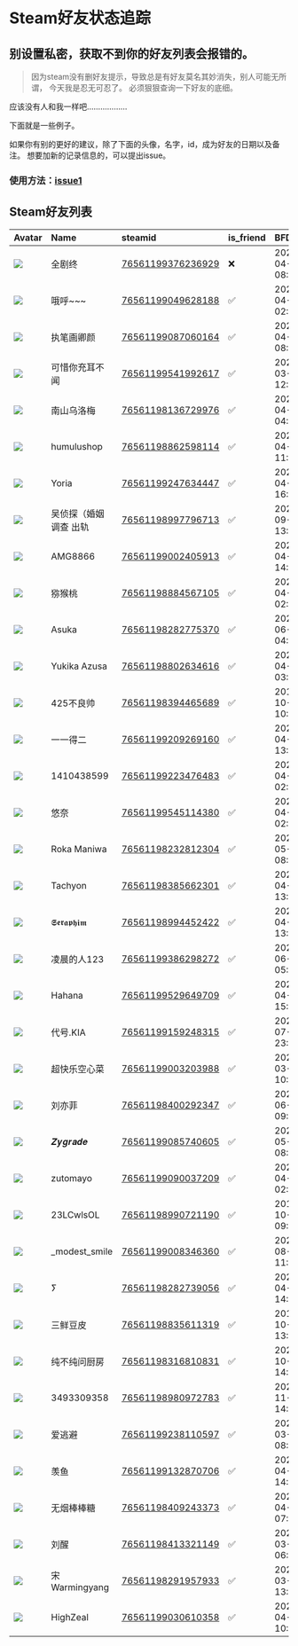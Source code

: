 # Steam好友状态追踪
## 别设置私密，获取不到你的好友列表会报错的。

> 因为steam没有删好友提示，导致总是有好友莫名其妙消失，别人可能无所谓，
> 今天我是忍无可忍了。 必须狠狠查询一下好友的底细。

应该没有人和我一样吧………………

下面就是一些例子。

如果你有别的更好的建议，除了下面的头像，名字，id，成为好友的日期以及备注。 想要加新的记录信息的，可以提出issue。

### 使用方法：[issue1](https://github.com/systemannounce/SteamFriends/issues/1)



## Steam好友列表
| Avatar                                                                            | Name          | steamid                                                                     | is_friend   | BFD                 | removed_time        | Remark   |
|:----------------------------------------------------------------------------------|:--------------|:----------------------------------------------------------------------------|:------------|:--------------------|:--------------------|:---------|
| ![](https://avatars.steamstatic.com/0a5cd1f35317d1cc0c1b610ec9d6ec1e6d04eb67.jpg) | 全剧终           | [76561199376236929](https://steamcommunity.com/profiles/76561199376236929/) | ❌           | 2024-04-26 08:08:04 | 2025-02-20 09:15:45 |          |
| ![](https://avatars.steamstatic.com/2056a43e8373463af1d2120efc415c96cc054ece.jpg) | 哦呼~~~         | [76561199049628188](https://steamcommunity.com/profiles/76561199049628188/) | ✅           | 2024-04-09 02:33:40 |                     |          |
| ![](https://avatars.steamstatic.com/9b93d226b51a3bf32397863cfe84ab06fd9c0bd9.jpg) | 执笔画卿颜         | [76561199087060164](https://steamcommunity.com/profiles/76561199087060164/) | ✅           | 2024-04-09 08:28:24 |                     |          |
| ![](https://avatars.steamstatic.com/4ab6c4dcee1ccf0371e5d9c90881c7a0b9412f67.jpg) | 可惜你充耳不闻       | [76561199541992617](https://steamcommunity.com/profiles/76561199541992617/) | ✅           | 2024-03-26 12:02:45 |                     |          |
| ![](https://avatars.steamstatic.com/14fa45d90d1774068441651602af9b2de61890b4.jpg) | 南山乌洛梅         | [76561198136729976](https://steamcommunity.com/profiles/76561198136729976/) | ✅           | 2024-04-15 04:07:15 |                     |          |
| ![](https://avatars.steamstatic.com/7ef9f2ac9daca2c6bb5a158efd7b08d9a0af2811.jpg) | humulushop    | [76561198862598114](https://steamcommunity.com/profiles/76561198862598114/) | ✅           | 2024-04-14 11:13:35 |                     |          |
| ![](https://avatars.steamstatic.com/756c38e2257e0b5a925f4c1e6f2caf485afa3f68.jpg) | Yoria         | [76561199247634447](https://steamcommunity.com/profiles/76561199247634447/) | ✅           | 2024-04-17 16:02:17 |                     |          |
| ![](https://avatars.steamstatic.com/097d3e5f79ee7e4b81d7af23508bba2ff3581136.jpg) | 吴侦探（婚姻调查 出轨   | [76561198997796713](https://steamcommunity.com/profiles/76561198997796713/) | ✅           | 2024-09-07 13:14:31 |                     |          |
| ![](https://avatars.steamstatic.com/198fe94358c7451d91b71229efab9efe3fe97a76.jpg) | AMG8866       | [76561199002405913](https://steamcommunity.com/profiles/76561199002405913/) | ✅           | 2024-04-28 14:51:36 |                     |          |
| ![](https://avatars.steamstatic.com/b645a96d21c7c2659c58767591203f29a0d8799c.jpg) | 猕猴桃           | [76561198884567105](https://steamcommunity.com/profiles/76561198884567105/) | ✅           | 2024-04-08 02:04:56 |                     |          |
| ![](https://avatars.steamstatic.com/273a399cfef92808f97b6a35e6a49ee13d513837.jpg) | Asuka         | [76561198282775370](https://steamcommunity.com/profiles/76561198282775370/) | ✅           | 2024-06-13 04:28:58 |                     |          |
| ![](https://avatars.steamstatic.com/48aa69d6f508332083757cd6c1f0cf6ef07695eb.jpg) | Yukika Azusa  | [76561198802634616](https://steamcommunity.com/profiles/76561198802634616/) | ✅           | 2024-04-08 03:17:33 |                     |          |
| ![](https://avatars.steamstatic.com/9baf5961a75d86da3dbbcc34a476360df6aa7561.jpg) | 425不良帅        | [76561198394465689](https://steamcommunity.com/profiles/76561198394465689/) | ✅           | 2019-10-26 10:07:13 |                     |          |
| ![](https://avatars.steamstatic.com/d36f60101ce04bfdaf7dccd5595ad1b773ab10b1.jpg) | 一一得二          | [76561199209269160](https://steamcommunity.com/profiles/76561199209269160/) | ✅           | 2024-04-21 13:15:32 |                     |          |
| ![](https://avatars.steamstatic.com/23461b685ef10cdb39083f54bc0b153889d43d7e.jpg) | 1410438599    | [76561199223476483](https://steamcommunity.com/profiles/76561199223476483/) | ✅           | 2024-04-09 02:33:40 |                     |          |
| ![](https://avatars.steamstatic.com/5dd7bc8ba7bf798d1ee93c04f3826b021f188f0c.jpg) | 悠奈            | [76561199545114380](https://steamcommunity.com/profiles/76561199545114380/) | ✅           | 2024-04-08 02:04:56 |                     |          |
| ![](https://avatars.steamstatic.com/dbcce2e5c6500f54eb491cbc51dbb04df9f6653c.jpg) | Roka Maniwa   | [76561198232812304](https://steamcommunity.com/profiles/76561198232812304/) | ✅           | 2024-05-03 08:50:00 |                     |          |
| ![](https://avatars.steamstatic.com/b11f477575c25a551be783e398021b5f8f155d65.jpg) | Tachyon       | [76561198385662301](https://steamcommunity.com/profiles/76561198385662301/) | ✅           | 2024-04-09 13:00:52 |                     |          |
| ![](https://avatars.steamstatic.com/51ff3bdc01fca73b720762d1684a11258206c1f6.jpg) | 𝕾𝖊𝖗𝖆𝖕𝖍𝖎𝖒      | [76561198994452422](https://steamcommunity.com/profiles/76561198994452422/) | ✅           | 2021-04-04 13:31:05 |                     |          |
| ![](https://avatars.steamstatic.com/4c0503eb204973fecdec7b4843a274da0d221936.jpg) | 凌晨的人123       | [76561199386298272](https://steamcommunity.com/profiles/76561199386298272/) | ✅           | 2024-06-13 05:08:11 |                     |          |
| ![](https://avatars.steamstatic.com/6889e542266ff1eca9c32d7f405a723a0e19f756.jpg) | Hahana        | [76561199529649709](https://steamcommunity.com/profiles/76561199529649709/) | ✅           | 2024-04-11 15:51:43 |                     |          |
| ![](https://avatars.steamstatic.com/b93f04b9194fba8980a2dc74947d47d0087ba113.jpg) | 代号.KIA        | [76561199159248315](https://steamcommunity.com/profiles/76561199159248315/) | ✅           | 2023-07-24 23:53:02 |                     |          |
| ![](https://avatars.steamstatic.com/148ff422f2245ab66abfeabf3f7506861d6b703b.jpg) | 超快乐空心菜        | [76561199003203988](https://steamcommunity.com/profiles/76561199003203988/) | ✅           | 2024-03-14 10:31:00 |                     |          |
| ![](https://avatars.steamstatic.com/9b8a321b4c69392de7f824f144a76eca8e6eed80.jpg) | 刘亦菲           | [76561198400292347](https://steamcommunity.com/profiles/76561198400292347/) | ✅           | 2021-06-26 09:15:42 |                     |          |
| ![](https://avatars.steamstatic.com/fca580b09d0c884fa2230dc436aa82f142bfd6c2.jpg) | 𝒁𝒚𝒈𝒓𝒂𝒅𝒆       | [76561199085740605](https://steamcommunity.com/profiles/76561199085740605/) | ✅           | 2024-05-03 08:50:18 |                     |          |
| ![](https://avatars.steamstatic.com/97e463a36f2693f6158631fb69c4074694019c20.jpg) | zutomayo      | [76561199090037209](https://steamcommunity.com/profiles/76561199090037209/) | ✅           | 2024-04-09 02:33:40 |                     |          |
| ![](https://avatars.steamstatic.com/b8448de58bce7a6d17610ebb9d07e3f4f18a23c7.jpg) | 23LCwlsOL     | [76561198990721190](https://steamcommunity.com/profiles/76561198990721190/) | ✅           | 2019-10-22 09:43:10 |                     |          |
| ![](https://avatars.steamstatic.com/2ea971378d5d06679e7757777a2aa67528e6e6ff.jpg) | _modest_smile | [76561199008346360](https://steamcommunity.com/profiles/76561199008346360/) | ✅           | 2021-08-29 11:49:36 |                     |          |
| ![](https://avatars.steamstatic.com/a8df35dccfb1b39e73a8fe84274117dd0bc2043f.jpg) | ⵢ             | [76561198282739056](https://steamcommunity.com/profiles/76561198282739056/) | ✅           | 2024-04-12 14:44:24 |                     |          |
| ![](https://avatars.steamstatic.com/06bc434a87f8a81bb4371bb23485d1b553de8146.jpg) | 三鲜豆皮          | [76561198835611319](https://steamcommunity.com/profiles/76561198835611319/) | ✅           | 2019-10-10 13:34:44 |                     |          |
| ![](https://avatars.steamstatic.com/3f113a30e9511a6344f7559e4fe216485de14ffd.jpg) | 纯不纯问厨房        | [76561198316810831](https://steamcommunity.com/profiles/76561198316810831/) | ✅           | 2020-10-31 14:55:13 |                     |          |
| ![](https://avatars.steamstatic.com/fef49e7fa7e1997310d705b2a6158ff8dc1cdfeb.jpg) | 3493309358    | [76561198980972783](https://steamcommunity.com/profiles/76561198980972783/) | ✅           | 2021-11-27 14:13:24 |                     |          |
| ![](https://avatars.steamstatic.com/fef49e7fa7e1997310d705b2a6158ff8dc1cdfeb.jpg) | 爱逃避           | [76561199238110597](https://steamcommunity.com/profiles/76561199238110597/) | ✅           | 2024-03-25 08:26:00 |                     |          |
| ![](https://avatars.steamstatic.com/2193ef53ab94337db6d3c3e7fbc49cba01703cfc.jpg) | 羡鱼            | [76561199132870706](https://steamcommunity.com/profiles/76561199132870706/) | ✅           | 2024-04-28 14:51:36 |                     |          |
| ![](https://avatars.steamstatic.com/c76cd2fd01c9ebe9a6547c5cab488c2796660bbd.jpg) | 无烟棒棒糖         | [76561198409243373](https://steamcommunity.com/profiles/76561198409243373/) | ✅           | 2024-04-10 07:52:57 |                     |          |
| ![](https://avatars.steamstatic.com/f4f2fc58620a769dfcc51defda89ed5cb8fa7d75.jpg) | 刘醒            | [76561198413321149](https://steamcommunity.com/profiles/76561198413321149/) | ✅           | 2022-03-21 06:18:28 |                     |          |
| ![](https://avatars.steamstatic.com/4efe1e4699f427f3dac9a9bf9d66c9968d91db66.jpg) | 宋Warmingyang  | [76561198291957933](https://steamcommunity.com/profiles/76561198291957933/) | ✅           | 2024-03-25 13:47:14 |                     |          |
| ![](https://avatars.steamstatic.com/8f184a8fb35e0d6a68be00864b666bb2ac97a155.jpg) | HighZeal      | [76561199030610358](https://steamcommunity.com/profiles/76561199030610358/) | ✅           | 2024-04-11 10:51:59 |                     |          |